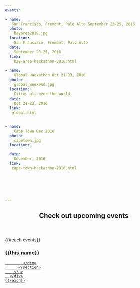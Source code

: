 ```yaml
---
events: 
   
- name:
   San Francisco, Fremont, Palo Alto September 23-25, 2016
  photo:
    bayarea2016.jpg  
  location:
    San Francisco, Fremont, Palo Alto 
  date:
    September 23-25, 2016
  link:
    bay-area-hackathon-2016.html        
    
- name:
    Global Hackathon Oct 21-23, 2016 
  photo:
    global_weekend.jpg
  location:
    Cities all over the world
  date:
    Oct 21-23, 2016 
  link:
   global.html  

   
- name:
    Cape Town Dec 2016
  photo:
    capetown.jpg
  location:

  date:
    December, 2016
  link:
   cape-town-hackathon-2016.html    



        
     

---
```



<section class="wrapper style3 container special-alt">
  <header class="major">
    <h2>Check out <strong>upcoming events</strong></h2>
  </header>
  <div class="row">
    {{#each events}}
      <div class="6u">
        <a href="{{this.link}}">
          <section class="event-image" style="background-image: url({{../assets}}/images/events/{{this.photo}});">
            <div class="image-overlay">
              <h3>{{this.name}}</h3>

            </div>
          </section>
        </a>
      </div>
    {{/each}}
  </div>
<!--
       <footer class="major">
        <ul class="buttons">
          <li><a href="#" class="button">See More</a></li>
        </ul>
      </footer>
      -->
</section>
